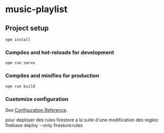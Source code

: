 # music-playlist

## Project setup

```
npm install
```

### Compiles and hot-reloads for development

```
npm run serve
```

### Compiles and minifies for production

```
npm run build
```

### Customize configuration

See [Configuration Reference](https://cli.vuejs.org/config/).

pour deployer des rules firestore a la suite d'une modification des regles:
firebase deploy --only firestore:rules
